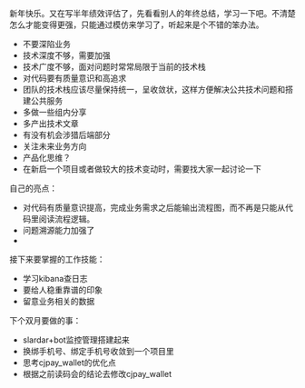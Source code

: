 新年快乐。又在写半年绩效评估了，先看看别人的年终总结，学习一下吧。不清楚怎么才能变得更强，只能通过模仿来学习了，听起来是个不错的笨办法。

- 不要深陷业务
- 技术深度不够，需要加强
- 技术广度不够，面对问题时常常局限于当前的技术栈
- 对代码要有质量意识和高追求
- 团队的技术栈应该尽量保持统一，呈收敛状，这样方便解决公共技术问题和搭建公共服务
- 多做一些组内分享
- 多产出技术文章
- 有没有机会涉猎后端部分
- 关注未来业务方向
- 产品化思维？
- 在新启一个项目或者做较大的技术变动时，需要找大家一起讨论一下

自己的亮点：
- 对代码有质量意识提高，完成业务需求之后能输出流程图，而不再是只能从代码里阅读流程逻辑。
- 问题溯源能力加强了
- 

接下来要掌握的工作技能：
- 学习kibana查日志
- 要给人稳重靠谱的印象
- 留意业务相关的数据

下个双月要做的事：
- slardar+bot监控管理搭建起来
- 换绑手机号、绑定手机号收敛到一个项目里
- 思考cjpay_wallet的优化点
- 根据之前读码会的结论去修改cjpay_wallet